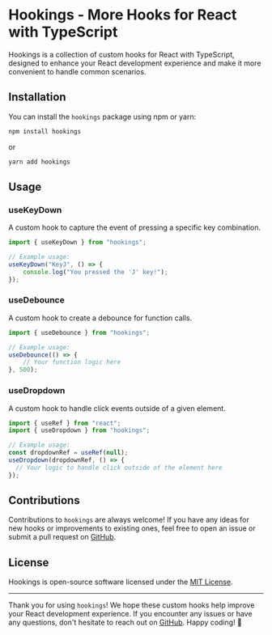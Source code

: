 # Hookings - More Hooks for React with TypeScript

Hookings is a collection of custom hooks for React with TypeScript, designed to enhance your React development experience and make it more convenient to handle common scenarios.

## Installation

You can install the `hookings` package using npm or yarn:

```bash
npm install hookings
```

or

```bash
yarn add hookings
```

## Usage

### useKeyDown

A custom hook to capture the event of pressing a specific key combination.

```typescript
import { useKeyDown } from "hookings";

// Example usage:
useKeyDown("KeyJ", () => {
	console.log("You pressed the 'J' key!");
});
```

### useDebounce

A custom hook to create a debounce for function calls.

```typescript
import { useDebounce } from "hookings";

// Example usage:
useDebounce(() => {
	// Your function logic here
}, 500);
```

### useDropdown

A custom hook to handle click events outside of a given element.

```typescript
import { useRef } from "react";
import { useDropdown } from "hookings";

// Example usage:
const dropdownRef = useRef(null);
useDropdown(dropdownRef, () => {
  // Your logic to handle click outside of the element here
});
```

## Contributions

Contributions to `hookings` are always welcome! If you have any ideas for new hooks or improvements to existing ones, feel free to open an issue or submit a pull request on [GitHub](https://github.com/joao-coimbra/hookings).

## License

Hookings is open-source software licensed under the [MIT License](https://github.com/joao-coimbra/hookings/blob/main/LICENSE).

---

Thank you for using `hookings`! We hope these custom hooks help improve your React development experience. If you encounter any issues or have any questions, don't hesitate to reach out on [GitHub](https://github.com/joao-coimbra/hookings/issues). Happy coding! 🚀